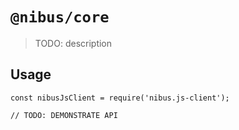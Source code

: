 # `@nibus/core`

> TODO: description

## Usage

```
const nibusJsClient = require('nibus.js-client');

// TODO: DEMONSTRATE API
```
